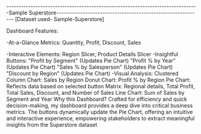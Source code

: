 -------------------------------------------------------------------------------Sample Superstore------------------------------------------------------------
[Dataset used- Sample-Superstore]

Dashboard Features:

-At-a-Glance Metrics: Quantity, Profit, Discount, Sales

-Interactive Elements: Region Slicer, Product Details Slicer
-Insightful Buttons:
    "Profit by Segment" (Updates Pie Chart)
    "Profit % by Year" (Updates Pie Chart)
    "Sales % by Salesperson" (Updates Pie Chart)
    "Discount by Region" (Updates Pie Chart)
-Visual Analysis:
     Clustered Column Chart: Sales by Region
     Donut Chart: Profit % by Region
     Pie Chart: Reflects data based on selected button
     Matrix: Regional details, Total Profit, Total Sales, Discount, and Number of Sales
     Line Chart: Sum of Sales by Segment and Year
     Why this Dashboard?
Crafted for efficiency and quick decision-making, my dashboard provides a deep dive into critical business metrics. The buttons dynamically update the Pie Chart, offering an intuitive and interactive experience, empowering stakeholders to extract meaningful insights from the Superstore dataset
